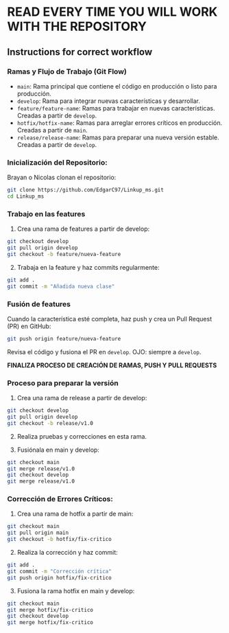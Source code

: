 # READ EVERY TIME YOU WILL WORK WITH THE REPOSITORY

## Instructions for correct workflow

### Ramas y Flujo de Trabajo (Git Flow)

- `main`: Rama principal que contiene el código en producción o listo para producción.
- `develop`: Rama para integrar nuevas características y desarrollar.
- `feature/feature-name`: Ramas para trabajar en nuevas características. Creadas a partir de `develop`.
- `hotfix/hotfix-name`: Ramas para arreglar errores críticos en producción. Creadas a partir de `main`.
- `release/release-name`: Ramas para preparar una nueva versión estable. Creadas a partir de `develop`.

### Inicialización del Repositorio:

Brayan o Nicolas clonan el repositorio: 

```bash
git clone https://github.com/EdgarC97/Linkup_ms.git
cd Linkup_ms
```

### Trabajo en las features 

1. Crea una rama de features a partir de develop:

```bash
git checkout develop
git pull origin develop
git checkout -b feature/nueva-feature
```

2. Trabaja en la feature y haz commits regularmente:

```bash
git add .
git commit -m "Añadida nueva clase"
```

### Fusión de features

Cuando la característica esté completa, haz push y crea un Pull Request (PR) en GitHub:

```bash
git push origin feature/nueva-feature
```

Revisa el código y fusiona el PR en `develop`. OJO: siempre a `develop`.

**FINALIZA PROCESO DE CREACIÓN DE RAMAS, PUSH Y PULL REQUESTS**

### Proceso para preparar la versión

1. Crea una rama de release a partir de develop:

```bash
git checkout develop
git pull origin develop
git checkout -b release/v1.0
```

2. Realiza pruebas y correcciones en esta rama.

3. Fusiónala en main y develop:

```bash
git checkout main
git merge release/v1.0
git checkout develop
git merge release/v1.0
```

### Corrección de Errores Críticos:

1. Crea una rama de hotfix a partir de main:

```bash
git checkout main
git pull origin main
git checkout -b hotfix/fix-critico
```

2. Realiza la corrección y haz commit:

```bash
git add .
git commit -m "Corrección crítica"
git push origin hotfix/fix-critico
```

3. Fusiona la rama hotfix en main y develop:

```bash
git checkout main
git merge hotfix/fix-critico
git checkout develop
git merge hotfix/fix-critico
```

